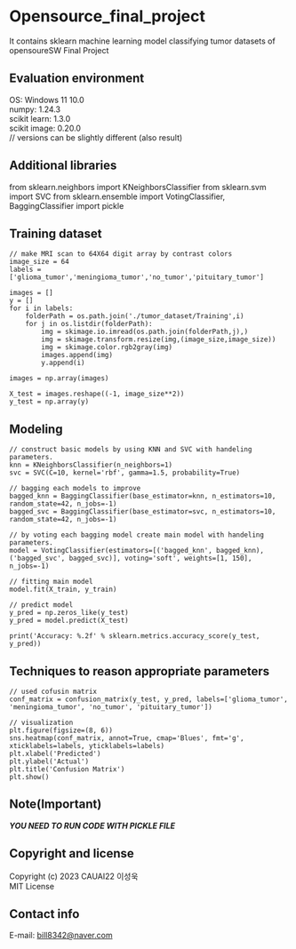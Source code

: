 # Opensource_final_project
It contains sklearn machine learning model classifying tumor datasets of opensoureSW Final Project

## Evaluation environment
OS: Windows 11 10.0 <br/> 
numpy: 1.24.3 <br/> 
scikit learn: 1.3.0 <br/> 
scikit image: 0.20.0 <br/> 
// versions can be slightly different (also result) 

## Additional libraries
from sklearn.neighbors import KNeighborsClassifier
from sklearn.svm import SVC
from sklearn.ensemble import VotingClassifier, BaggingClassifier
import pickle

## Training dataset
```
// make MRI scan to 64X64 digit array by contrast colors
image_size = 64
labels = ['glioma_tumor','meningioma_tumor','no_tumor','pituitary_tumor']

images = []
y = []
for i in labels:
    folderPath = os.path.join('./tumor_dataset/Training',i)
    for j in os.listdir(folderPath):
        img = skimage.io.imread(os.path.join(folderPath,j),)
        img = skimage.transform.resize(img,(image_size,image_size))
        img = skimage.color.rgb2gray(img)
        images.append(img)
        y.append(i)
        
images = np.array(images)

X_test = images.reshape((-1, image_size**2))
y_test = np.array(y)
```

## Modeling
```
// construct basic models by using KNN and SVC with handeling parameters.
knn = KNeighborsClassifier(n_neighbors=1)
svc = SVC(C=10, kernel='rbf', gamma=1.5, probability=True)

// bagging each models to improve
bagged_knn = BaggingClassifier(base_estimator=knn, n_estimators=10, random_state=42, n_jobs=-1)
bagged_svc = BaggingClassifier(base_estimator=svc, n_estimators=10, random_state=42, n_jobs=-1)

// by voting each bagging model create main model with handeling parameters.
model = VotingClassifier(estimators=[('bagged_knn', bagged_knn), ('bagged_svc', bagged_svc)], voting='soft', weights=[1, 150], n_jobs=-1)

// fitting main model
model.fit(X_train, y_train)

// predict model
y_pred = np.zeros_like(y_test)
y_pred = model.predict(X_test)

print('Accuracy: %.2f' % sklearn.metrics.accuracy_score(y_test, y_pred))
```

## Techniques to reason appropriate parameters
```
// used cofusin matrix
conf_matrix = confusion_matrix(y_test, y_pred, labels=['glioma_tumor', 'meningioma_tumor', 'no_tumor', 'pituitary_tumor'])

// visualization
plt.figure(figsize=(8, 6))
sns.heatmap(conf_matrix, annot=True, cmap='Blues', fmt='g', xticklabels=labels, yticklabels=labels)
plt.xlabel('Predicted')
plt.ylabel('Actual')
plt.title('Confusion Matrix')
plt.show()
```

## Note(Important)
***YOU NEED TO RUN CODE WITH PICKLE FILE***

## Copyright and license
Copyright (c) 2023 CAUAI22 이성욱 <br/> 
MIT License

## Contact info
E-mail: bill8342@naver.com
